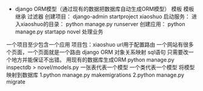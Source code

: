 - django ORM模型（通过现有的数据把数据库自动生成ORM模型）
模板 模板继承 过滤器
创建项目：
django-admin startproject xiaoshuo
启动服务：
进入xiaoshuo的目录：
python manage.py runserver
创建应用：
python manage.py startapp novel 处理业务

一个项目至少包含一个应用
项目包：xiaoshuo
url用于配置路由
一个网站有很多个页面，一个页面就是一个路由
django ORM
对象关系映射
sql语句
只需要改一个地方并能保证不出错。
用现有的数据库生成ORM
python manage.py inspectdb > novel/models.py
一张表代表一个模型
一个类代表一个模型
将模型映射到数据库
1.python manage.py makemigrations
2.python manage.py migrate








